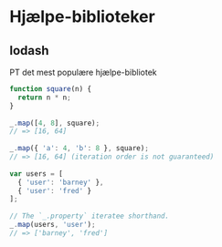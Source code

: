 # Hjælpe-biblioteker

## lodash

PT det mest populære hjælpe-bibliotek


```javascript
function square(n) {
  return n * n;
}
 
_.map([4, 8], square);
// => [16, 64]
 
_.map({ 'a': 4, 'b': 8 }, square);
// => [16, 64] (iteration order is not guaranteed)
 
var users = [
  { 'user': 'barney' },
  { 'user': 'fred' }
];
 
// The `_.property` iteratee shorthand.
_.map(users, 'user');
// => ['barney', 'fred']
```




